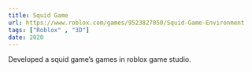 ```yaml
---
title: Squid Game
url: https://www.roblox.com/games/9523827050/Squid-Game-Environment
tags: ["Roblox" , "3D"]
date: 2020
---
```


Developed a squid game’s games in roblox game studio.
